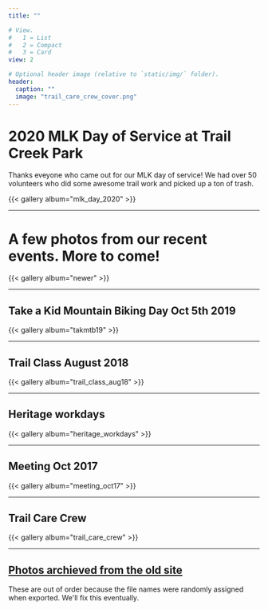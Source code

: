 ```yaml
---
title: ""

# View.
#   1 = List
#   2 = Compact
#   3 = Card
view: 2

# Optional header image (relative to `static/img/` folder).
header:
  caption: ""
  image: "trail_care_crew_cover.png"
---
```


# 2020 MLK Day of Service at Trail Creek Park

Thanks eveyone who came out for our MLK day of service! We had over 50 volunteers who did some awesome trail work and picked up a ton of trash.

{{< gallery album="mlk_day_2020" >}}

* * *

# A few photos from our recent events. More to come!

{{< gallery album="newer" >}}

* * *

## Take a Kid Mountain Biking Day Oct 5th 2019

{{< gallery album="takmtb19" >}}

* * *

## Trail Class August 2018

{{< gallery album="trail_class_aug18" >}}

* * *

## Heritage workdays

{{< gallery album="heritage_workdays" >}}

* * *

## Meeting Oct 2017

{{< gallery album="meeting_oct17" >}}

* * *

## Trail Care Crew

{{< gallery album="trail_care_crew" >}}

* * *

## [Photos archieved from the old site](https://drive.google.com/open?id=17OANIehonOMRjdaRmS7F0fBWrzo6brmd)

These are out of order because the file names were randomly assigned when exported. We'll fix this eventually.
